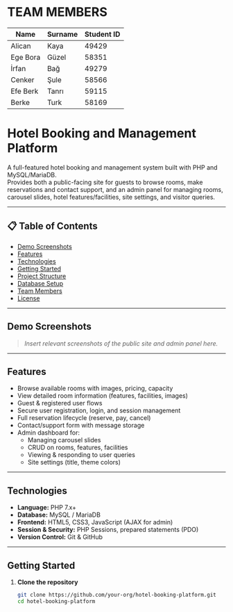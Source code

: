 # TEAM MEMBERS

| Name     | Surname | Student ID |
| -------- | ------- | ---------- |
| Alican   | Kaya    | 49429      |
| Ege Bora | Güzel   | 58351      |
| İrfan    | Bağ     | 49279      |
| Cenker   | Şule    | 58566      |
| Efe Berk | Tanrı   | 59115      |
| Berke    | Turk    | 58169      |

# Hotel Booking and Management Platform

A full-featured hotel booking and management system built with PHP and MySQL/MariaDB.  
Provides both a public-facing site for guests to browse rooms, make reservations and contact support, and an admin panel for managing rooms, carousel slides, hotel features/facilities, site settings, and visitor queries.

---

## 📋 Table of Contents

- [Demo Screenshots](#demo-screenshots)  
- [Features](#features)  
- [Technologies](#technologies)  
- [Getting Started](#getting-started)  
- [Project Structure](#project-structure)  
- [Database Setup](#database-setup)  
- [Team Members](#team-members)  
- [License](#license)  

---

## Demo Screenshots

> *Insert relevant screenshots of the public site and admin panel here.*

---

## Features

- Browse available rooms with images, pricing, capacity  
- View detailed room information (features, facilities, images)  
- Guest & registered user flows  
- Secure user registration, login, and session management  
- Full reservation lifecycle (reserve, pay, cancel)  
- Contact/support form with message storage  
- Admin dashboard for:
  - Managing carousel slides  
  - CRUD on rooms, features, facilities  
  - Viewing & responding to user queries  
  - Site settings (title, theme colors)  

---

## Technologies

- **Language:** PHP 7.x+  
- **Database:** MySQL / MariaDB  
- **Frontend:** HTML5, CSS3, JavaScript (AJAX for admin)  
- **Session & Security:** PHP Sessions, prepared statements (PDO)  
- **Version Control:** Git & GitHub  

---

## Getting Started

1. **Clone the repository**  
   ```bash
   git clone https://github.com/your-org/hotel-booking-platform.git
   cd hotel-booking-platform
